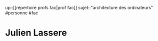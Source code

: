 up::[[répertoire profs fac|prof fac]]
sujet::"architecture des ordinateurs"
#personne #fac
# Julien Lassere

